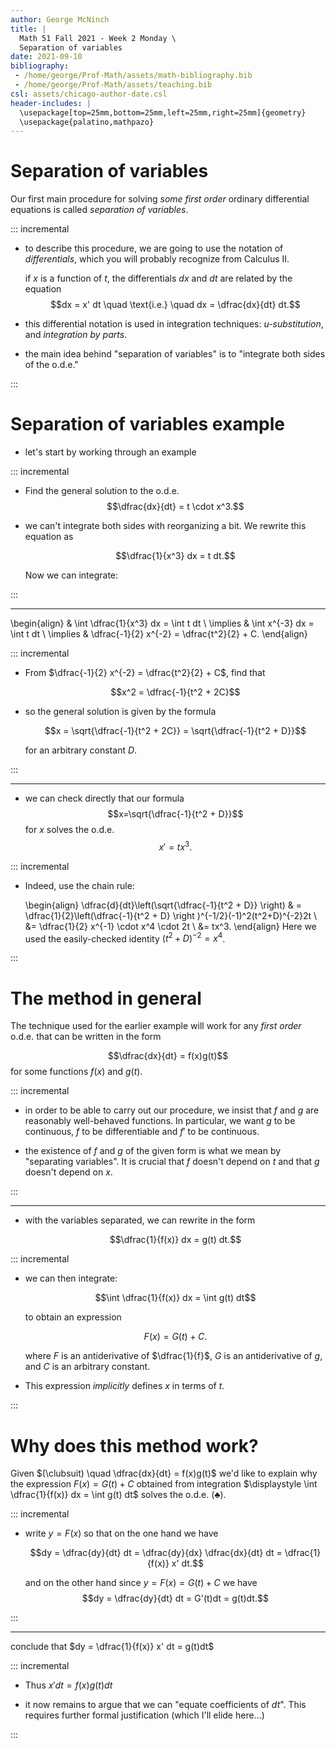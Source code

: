 ```yaml
---
author: George McNinch
title: |
  Math 51 Fall 2021 - Week 2 Monday \
  Separation of variables
date: 2021-09-10
bibliography:
 - /home/george/Prof-Math/assets/math-bibliography.bib
 - /home/george/Prof-Math/assets/teaching.bib 
csl: assets/chicago-author-date.csl
header-includes: |
  \usepackage[top=25mm,bottom=25mm,left=25mm,right=25mm]{geometry}
  \usepackage{palatino,mathpazo}
---
```


# Separation of variables

Our first main procedure for solving *some* *first order* ordinary
differential equations is called *separation of variables*.

::: incremental

- to describe this procedure, we are going to use the notation of
  *differentials*, which you will probably recognize from Calculus II.

  if $x$ is a function of $t$, the differentials $dx$ and $dt$ are
  related by the equation
  $$dx = x' dt \quad \text{i.e.} \quad dx = \dfrac{dx}{dt} dt.$$

- this differential notation is used in integration techniques:
  *$u$-substitution*, and *integration by parts*.

- the main idea behind "separation of variables" is to "integrate both
  sides of the o.d.e."

:::

# Separation of variables example

- let's start by working through an example

::: incremental

- Find the general solution to the o.d.e. 
  $$\dfrac{dx}{dt} = t \cdot x^3.$$


- we can't integrate both sides with reorganizing a bit. We rewrite
  this equation as
  
  $$\dfrac{1}{x^3} dx = t dt.$$
  
  Now we can integrate:
  
:::

-----------

  \begin{align}
  & \int \dfrac{1}{x^3} dx = \int t dt \\
  \implies & \int x^{-3} dx = \int t dt \\
  \implies & \dfrac{-1}{2} x^{-2} = \dfrac{t^2}{2} + C.
  \end{align}

::: incremental

- From $\dfrac{-1}{2} x^{-2} = \dfrac{t^2}{2} + C$, find that

  $$x^2 = \dfrac{-1}{t^2 + 2C}$$


- so  the general solution is given by the formula

  $$x = \sqrt{\dfrac{-1}{t^2 + 2C}} = \sqrt{\dfrac{-1}{t^2 + D}}$$
  
  for an arbitrary constant $D$.

:::

------------------


- we can check directly that our formula 
  $$x=\sqrt{\dfrac{-1}{t^2 + D}}$$
  for $x$ solves the o.d.e. $$x' = tx^3.$$

::: incremental

- Indeed, use the chain rule:

  \begin{align}
  \dfrac{d}{dt}\left(\sqrt{\dfrac{-1}{t^2 + D}} \right) & = 
  \dfrac{1}{2}\left(\dfrac{-1}{t^2 + D} \right )^{-1/2}(-1)^2(t^2+D)^{-2}2t \\
  &= \dfrac{1}{2} x^{-1} \cdot x^4 \cdot 2t  \\
  &= tx^3.
  \end{align}
  Here we used the easily-checked identity $(t^2+D)^{-2} = x^4$.
  
:::

# The method in general

The technique used for the earlier example will work for any *first order* o.d.e.
that can be written in the form

$$\dfrac{dx}{dt} = f(x)g(t)$$
for some functions $f(x)$ and $g(t)$. 

::: incremental

- in order to be able to carry out our procedure, we insist that $f$
  and $g$ are reasonably well-behaved functions. In particular, we
  want $g$ to be continuous, $f$ to be differentiable and $f'$ to be
  continuous.

- the existence of $f$ and $g$ of the given form is what we mean by
  "separating variables". It is crucial that $f$ doesn't depend on $t$
  and that $g$ doesn't depend on $x$.

:::

----------

- with the variables separated, we can rewrite in the form

  $$\dfrac{1}{f(x)} dx = g(t) dt.$$

::: incremental

  
- we can then integrate:
  
  $$\int \dfrac{1}{f(x)} dx = \int g(t) dt$$
  
  to obtain an expression
  
  $$F(x) = G(t) + C.$$
  
  where $F$ is an antiderivative of $\dfrac{1}{f}$, $G$ is an
  antiderivative of $g$, and $C$ is an arbitrary constant.
  
-  This expression *implicitly* defines $x$ in terms of $t$.

:::

# Why does this method work?

Given $(\clubsuit) \quad \dfrac{dx}{dt} = f(x)g(t)$ we'd like to
explain why the expression $F(x) = G(t) + C$ obtained from
integration $\displaystyle \int \dfrac{1}{f(x)} dx = \int g(t) dt$ solves the
o.d.e. $(\clubsuit)$.
  
::: incremental

- write $y = F(x)$ so that on the one hand we have

  $$dy = \dfrac{dy}{dt} dt = \dfrac{dy}{dx} \dfrac{dx}{dt} dt = \dfrac{1}{f(x)} x' dt.$$
  
  and on the other hand since $y=F(x) = G(t) + C$ we have
  $$dy = \dfrac{dy}{dt} dt = G'(t)dt = g(t)dt.$$
  
:::

------------

conclude that $dy = \dfrac{1}{f(x)} x' dt = g(t)dt$

::: incremental

- Thus $x' dt = f(x) g(t) dt$

- it now remains to argue that we can "equate coefficients of $dt$". This requires
  further formal justification (which I'll elide here...)

:::
